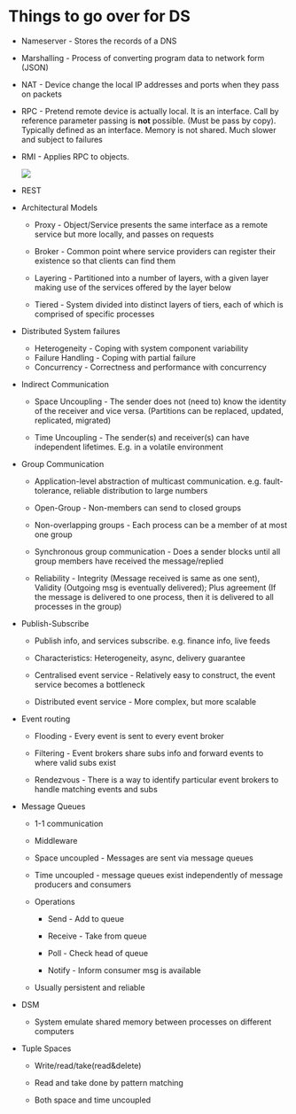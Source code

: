 # Things to go over for DS

* Nameserver - Stores the records of a DNS

* Marshalling - Process of converting program data to network form (JSON)

* NAT - Device change the local IP addresses and ports when they pass on packets


* RPC - Pretend remote device is actually local. It is an interface. Call by reference parameter passing is **not** possible. (Must be pass by copy). Typically defined as an interface. Memory is not shared. Much slower and subject to failures
* RMI - Applies RPC to objects.

   ![](https://notes.danlee.uk/assets/images/20230214221906-461b0a1215d5bb10372090163cc37ee0.png)


* REST


* Architectural Models 

  * Proxy - Object/Service presents the same interface as a remote service but more locally, and passes on requests

  * Broker - Common point where service providers can register their existence so that clients can find them

  * Layering - Partitioned into a number of layers, with a given layer making use of the services offered by the layer below

  * Tiered - System divided into distinct layers of tiers, each of which is comprised of specific processes


* Distributed System failures
  * Heterogeneity - Coping with system component variability
  * Failure Handling - Coping with partial failure
  * Concurrency - Correctness and performance with concurrency
* Indirect Communication
  * Space Uncoupling - The sender does not (need to) know the identity of the receiver and vice versa. (Partitions can be replaced, updated, replicated, migrated)

  * Time Uncoupling - The sender(s) and receiver(s) can have independent lifetimes. E.g. in a volatile environment 
* Group Communication
  * Application-level abstraction of multicast communication. e.g. fault-tolerance, reliable distribution to large numbers

  * Open-Group - Non-members can send to closed groups

  * Non-overlapping groups - Each process can be a member of at most one group 

  * Synchronous group communication - Does a sender blocks until all group members have received the message/replied

  * Reliability - Integrity (Message received is same as one sent), Validity (Outgoing msg is eventually delivered); Plus agreement (If the message is delivered to one process, then it is delivered to all processes in the group)
* Publish-Subscribe 
  * Publish info, and services subscribe. e.g. finance info, live feeds

  * Characteristics: Heterogeneity, async, delivery guarantee

  * Centralised event service - Relatively easy to construct, the event service becomes a bottleneck

  * Distributed event service - More complex, but more scalable
* Event routing
  * Flooding - Every event is sent to every event broker

  * Filtering - Event brokers share subs info and forward events to where valid subs exist

  * Rendezvous - There is a way to identify particular event brokers to handle matching events and subs
* Message Queues
  * 1-1 communication

  * Middleware

  * Space uncoupled - Messages are sent via message queues

  * Time uncoupled - message queues exist independently of message producers and consumers

  * Operations

    * Send - Add to queue

    * Receive - Take from queue

    * Poll - Check head of queue

    * Notify - Inform consumer msg is available

  * Usually persistent and reliable
* DSM
  * System emulate shared memory between processes on different computers
* Tuple Spaces
  * Write/read/take(read&delete)

  * Read and take done by pattern matching

  * Both space and time uncoupled